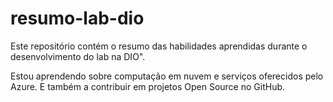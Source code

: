 # resumo-lab-dio
Este repositório contém o resumo das habilidades aprendidas durante o desenvolvimento do lab na DIO".

Estou aprendendo sobre computação em nuvem e serviços oferecidos pelo Azure. E também a contribuir em projetos Open Source no GitHub. 

